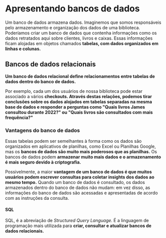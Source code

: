 # Apresentando bancos de dados

Um banco de dados armazena dados. Imaginemos que somos responsáveis ​​pelo armazenamento e organização dos dados de uma biblioteca. Poderíamos criar um banco de dados que contenha informações como os dados retratados aqui sobre clientes, livros e caixas. Essas informações ficam alojadas em objetos chamados **tabelas, com dados organizados em linhas e colunas.**

## Bancos de dados relacionais

**Um banco de dados relacional define relacionamentos entre tabelas de dados dentro do banco de dados.**

Por exemplo, cada um dos usuários de nossa biblioteca pode estar associado a vários **checkouts. Através destas relações, podemos tirar conclusões sobre os dados alojados em tabelas separadas na mesma base de dados e responder a perguntas como "Quais livros James consultou durante 2022?" ou "Quais livros são consultados com mais frequência?"**

### Vantagens do banco de dados

Essas tabelas podem ser semelhantes à forma como os dados são organizados em aplicativos de planilhas, como Excel ou Planilhas Google, mas os **bancos de dados são muito mais poderosos que as planilhas.** Os bancos de dados podem **armazenar muito mais dados e o armazenamento é mais seguro devido à criptografia.**

Possivelmente, a maior **vantagem de um banco de dados é que muitos usuários podem escrever consultas para coletar insights dos dados ao mesmo tempo.** Quando um banco de dados é consultado, os dados armazenados dentro do banco de dados não mudam: em vez disso, as informações do banco de dados são acessadas e apresentadas de acordo com as instruções da consulta.

#### SQL

SQL, é a abreviação de *Structured Query Language.* É a linguagem de programação mais utilizada para **criar, consultar e atualizar bancos de dados relacionais.**

